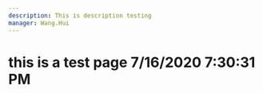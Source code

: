 ```yaml
---
description: This is description testing
manager: Wang.Hui
---
```

# this is a test page 7/16/2020 7:30:31 PM